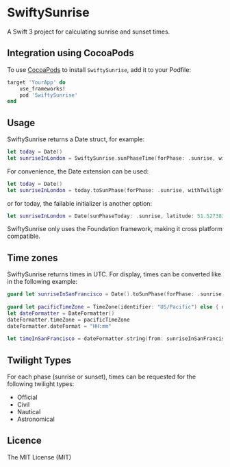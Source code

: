 # SwiftySunrise

A Swift 3 project for calculating sunrise and sunset times. 

## Integration using CocoaPods

To use [CocoaPods](http://cocoapods.org/) to install `SwiftySunrise`, add it to your Podfile:

```ruby
target 'YourApp' do
    use_frameworks!
	pod 'SwiftySunrise'
end
```

## Usage

SwiftySunrise returns a Date struct, for example:

```swift
let today = Date()
let sunriseInLondon = SwiftySunrise.sunPhaseTime(forPhase: .sunrise, withTwilightType: .official, onDay: today, atLatitude: 51.527383, andLongitude: -0.0881353)
```

For convenience, the Date extension can be used:

```swift
let today = Date()
let sunriseInLondon = today.toSunPhase(forPhase: .sunrise, withTwilightType: .official, atLatitude: 51.527383, andLongitude: -0.0881353)
```
or for today, the failable initializer is another option:
```swift
let sunriseInLondon = Date(sunPhaseToday: .sunrise, latitude: 51.527383, longitude: -0.0881353)
```

SwiftySunrise only uses the Foundation framework, making it cross platform compatible.

## Time zones
SwiftySunrise returns times in UTC. For display, times can be converted like in the following example:

```swift
guard let sunriseInSanFrancisco = Date().toSunPhase(forPhase: .sunrise, withTwilightType: .official, atLatitude: 37.7576171, andLongitude: -122.5776844) else { return }
    
guard let pacificTimeZone = TimeZone(identifier: "US/Pacific") else { return }
let dateFormatter = DateFormatter()
dateFormatter.timeZone = pacificTimeZone
dateFormatter.dateFormat = "HH:mm"
    
let timeInSanFrancisco = dateFormatter.string(from: sunriseInSanFrancisco) // "07:43"
```

## Twilight Types
For each phase (sunrise or sunset), times can be requested for the following twilight types:
- Official
- Civil
- Nautical
- Astronomical

## Licence
The MIT License (MIT)
